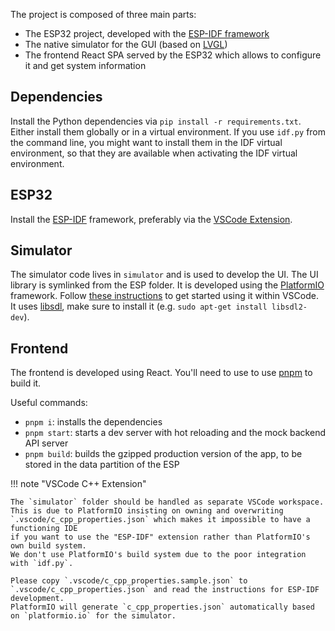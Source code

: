 The project is composed of three main parts:

-   The ESP32 project, developed with the [ESP-IDF framework](https://docs.espressif.com/projects/esp-idf/en/latest/esp32/get-started/)
-   The native simulator for the GUI (based on [LVGL](https://lvgl.io/))
-   The frontend React SPA served by the ESP32 which allows to configure it and get system information

## Dependencies

Install the Python dependencies via `pip install -r requirements.txt`.
Either install them globally or in a virtual environment. If you use `idf.py` from the command line, you might want to install them
in the IDF virtual environment, so that they are available when activating the IDF virtual environment.

## ESP32

Install the [ESP-IDF](https://docs.espressif.com/projects/esp-idf/en/latest/esp32/get-started/) framework, preferably via the [VSCode Extension](https://github.com/espressif/vscode-esp-idf-extension/blob/master/docs/tutorial/install.md).

## Simulator

The simulator code lives in `simulator` and is used to develop the UI. The UI library is symlinked from the ESP folder.
It is developed using the [PlatformIO](https://platformio.org/) framework.
Follow [these instructions](https://platformio.org/install/ide?install=vscode) to get started using it within VSCode.
It uses [libsdl](https://github.com/libsdl-org/SDL), make sure to install it (e.g. `sudo apt-get install libsdl2-dev`).

## Frontend

The frontend is developed using React.
You'll need to use to use [pnpm](https://pnpm.io/) to build it.

Useful commands:

-   `pnpm i`: installs the dependencies
-   `pnpm start`: starts a dev server with hot reloading and the mock backend API server
-   `pnpm build`: builds the gzipped production version of the app, to be stored in the data partition of the ESP

!!! note "VSCode C++ Extension"

    The `simulator` folder should be handled as separate VSCode workspace.
    This is due to PlatformIO insisting on owning and overwriting `.vscode/c_cpp_properties.json` which makes it impossible to have a functioning IDE
    if you want to use the "ESP-IDF" extension rather than PlatformIO's own build system.
    We don't use PlatformIO's build system due to the poor integration with `idf.py`.

    Please copy `.vscode/c_cpp_properties.sample.json` to `.vscode/c_cpp_properties.json` and read the instructions for ESP-IDF development.
    PlatformIO will generate `c_cpp_properties.json` automatically based on `platformio.io` for the simulator.
